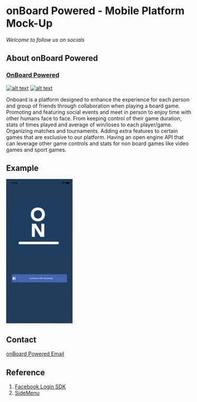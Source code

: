 # onBoard Powered - Mobile Platform Mock-Up
*Welcome to follow us on socials*

## About onBoard Powered

### [OnBoard Powered](https://onboardpowered.com/?fbclid=IwAR25B6sN0hImPsElDCeBFAtnGguQ3aTjGG3HS5D_xMaV7zwv8uLYHrrKu0w)

[![alt text][1.1]][1]
[![alt text][2.1]][2]

[1.1]: http://i.imgur.com/tXSoThF.png 
[2.1]: http://i.imgur.com/P3YfQoD.png 

[1]: https://twitter.com/OnboardP
[2]: https://fb.me/OnboardPowered

Onboard is a platform designed to enhance the experience for each person and group of friends through collaboration when playing a board game. Promoting and featuring social events and meet in person to enjoy time with other humans face to face.
From keeping control of their game duration, stats of times played and average of win/loses to each player/game. Organizing matches and tournaments.
Adding extra features to certain games that are exclusive to our platform.
Having an open engine API that can leverage other game controls and stats for non board games like video games and sport games.

## Example
<img src="onBoardGame/Supporting Files/example.gif" width="180">

## Contact

[onBoard Powered Email](hello@onboardpowered.com)

## Reference

1. [Facebook Login SDK](https://developers.facebook.com/docs/facebook-login/ios/)
2. [SideMenu](https://github.com/kukushi/SideMenu/blob/master/README.md)
